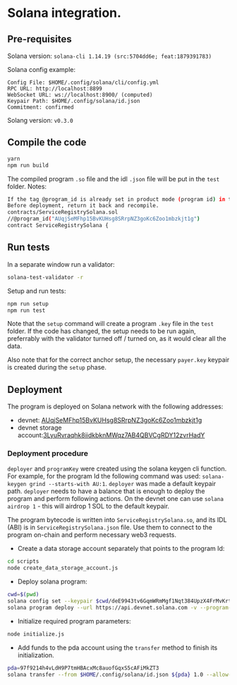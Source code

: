 # Solana integration.
## Pre-requisites
Solana version: `solana-cli 1.14.19 (src:5704dd6e; feat:1879391783)`

Solana config example:
```
Config File: $HOME/.config/solana/cli/config.yml
RPC URL: http://localhost:8899
WebSocket URL: ws://localhost:8900/ (computed)
Keypair Path: $HOME/.config/solana/id.json
Commitment: confirmed
```

Solang version: `v0.3.0`

## Compile the code
```bash
yarn
npm run build
```
The compiled program `.so` file and the idl `.json` file will be put in the `test` folder.
Notes: <br>
```bash
If the tag @program_id is already set in product mode (program id) in the source code, then comment it out.
Before deployment, return it back and recompile.
contracts/ServiceRegistrySolana.sol
//@program_id("AUqjSeMFhp15BvKUHsg8SRrpNZ3goKc6Zoo1mbzkjt1g")
contract ServiceRegistrySolana {
```

## Run tests
In a separate window run a validator:
```bash
solana-test-validator -r
```

Setup and run tests:
```bash
npm run setup
npm run test
```

Note that the `setup` command will create a program `.key` file in the `test` folder. If the code has changed, the setup
needs to be run again, preferrably with the validator turned off / turned on, as it would clear all the data.

Also note that for the correct anchor setup, the necessary `payer.key` keypair is created during the `setup` phase.

## Deployment
The program is deployed on Solana network with the following addresses:
- devnet: [AUqjSeMFhp15BvKUHsg8SRrpNZ3goKc6Zoo1mbzkjt1g](https://solscan.io/account/AUqjSeMFhp15BvKUHsg8SRrpNZ3goKc6Zoo1mbzkjt1g?cluster=devnet)
- devnet storage account:[3LyuRvraqhk8iidkbknMWqz7AB4QBVCgRDY12zvrHadY](https://solscan.io/account/3LyuRvraqhk8iidkbknMWqz7AB4QBVCgRDY12zvrHadY?cluster=devnet)

### Deployment procedure
`deployer` and `programKey` were created using the solana keygen cli function. For example, for the program Id the following
command was used: `solana-keygen grind --starts-with AU:1`. `deployer` was made a default keypair path.
`deployer` needs to have a balance that is enough to deploy the program and perform following actions.
On the devnet one can use `solana airdrop 1` - this will airdrop 1 SOL to the default keypair.

The program bytecode is written into `ServiceRegistrySolana.so`, and its IDL (ABI) is in `ServiceRegistrySolana.json` file.
Use them to connect to the program on-chain and perform necessary web3 requests.

- Create a data storage account separately that points to the program Id:
```bash
cd scripts
node create_data_storage_account.js
```

- Deploy solana program:
```bash
cwd=$(pwd)
solana config set --keypair $cwd/deE9943tv6GqmWRmMgf1Nqt384UpzX4FrMvKrt34mmt.json
solana program deploy --url https://api.devnet.solana.com -v --program-id AUqjSeMFhp15BvKUHsg8SRrpNZ3goKc6Zoo1mbzkjt1g.json ServiceRegistrySolana.so
```

- Initialize required program parameters:
```bash
node initialize.js
```

- Add funds to the pda account using the `transfer` method to finish its initialization.
```bash
pda=97f9214h4vLdH9P7tmHBAcxMc8auofGqxS5cAFiMkZT3
solana transfer --from $HOME/.config/solana/id.json ${pda} 1.0 --allow-unfunded-recipient
```